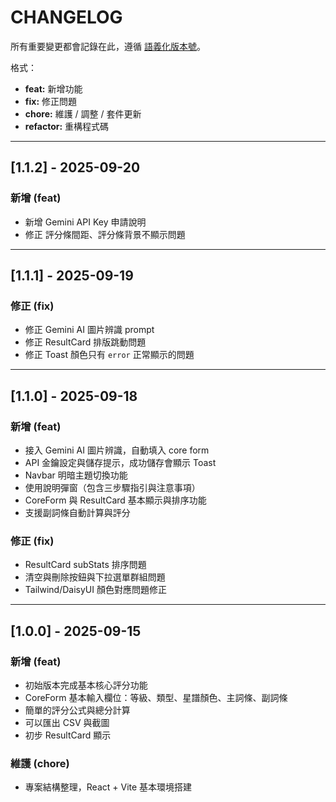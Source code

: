 # CHANGELOG

所有重要變更都會記錄在此，遵循 [語義化版本號](https://semver.org/lang/zh-TW/)。

格式：
- **feat:** 新增功能  
- **fix:** 修正問題  
- **chore:** 維護 / 調整 / 套件更新  
- **refactor:** 重構程式碼  
---

## [1.1.2] - 2025-09-20
### 新增 (feat)
- 新增 Gemini API Key 申請說明
- 修正 評分條間距、評分條背景不顯示問題

---

## [1.1.1] - 2025-09-19
### 修正 (fix)
- 修正 Gemini AI 圖片辨識 prompt
- 修正 ResultCard 排版跳動問題
- 修正 Toast 顏色只有 `error` 正常顯示的問題

---

## [1.1.0] - 2025-09-18
### 新增 (feat)
- 接入 Gemini AI 圖片辨識，自動填入 core form
- API 金鑰設定與儲存提示，成功儲存會顯示 Toast
- Navbar 明暗主題切換功能
- 使用說明彈窗（包含三步驟指引與注意事項）
- CoreForm 與 ResultCard 基本顯示與排序功能
- 支援副詞條自動計算與評分

### 修正 (fix)
- ResultCard subStats 排序問題
- 清空與刪除按鈕與下拉選單群組問題
- Tailwind/DaisyUI 顏色對應問題修正

---

## [1.0.0] - 2025-09-15
### 新增 (feat)
- 初始版本完成基本核心評分功能
- CoreForm 基本輸入欄位：等級、類型、星譜顏色、主詞條、副詞條
- 簡單的評分公式與總分計算
- 可以匯出 CSV 與截圖
- 初步 ResultCard 顯示

### 維護 (chore)
- 專案結構整理，React + Vite 基本環境搭建
